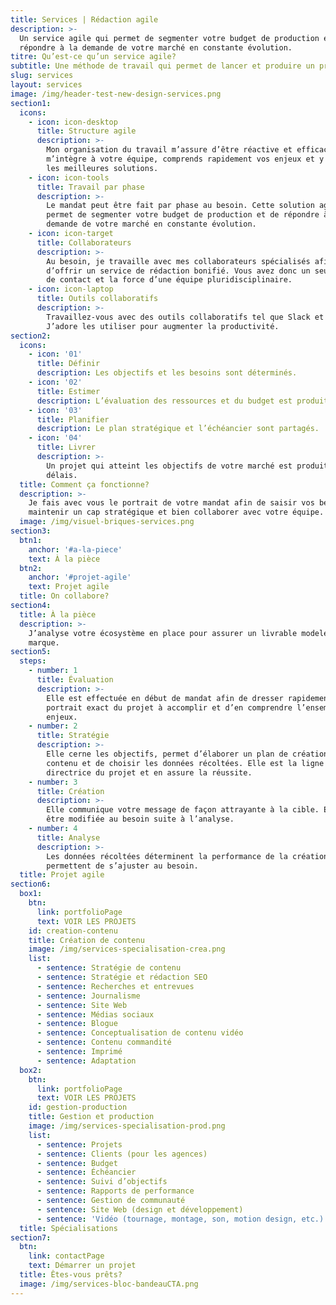 ```yaml
---
title: Services | Rédaction agile
description: >-
  Un service agile qui permet de segmenter votre budget de production et de
  répondre à la demande de votre marché en constante évolution. 
titre: Qu’est-ce qu’un service agile?
subtitle: Une méthode de travail qui permet de lancer et produire un projet rapidement.
slug: services
layout: services
image: /img/header-test-new-design-services.png
section1:
  icons:
    - icon: icon-desktop
      title: Structure agile
      description: >-
        Mon organisation du travail m’assure d’être réactive et efficace. Je
        m’intègre à votre équipe, comprends rapidement vos enjeux et y trouve
        les meilleures solutions. 
    - icon: icon-tools
      title: Travail par phase
      description: >-
        Le mandat peut être fait par phase au besoin. Cette solution agile
        permet de segmenter votre budget de production et de répondre à la
        demande de votre marché en constante évolution. 
    - icon: icon-target
      title: Collaborateurs
      description: >-
        Au besoin, je travaille avec mes collaborateurs spécialisés afin
        d’offrir un service de rédaction bonifié. Vous avez donc un seul point
        de contact et la force d’une équipe pluridisciplinaire. 
    - icon: icon-laptop
      title: Outils collaboratifs
      description: >-
        Travaillez-vous avec des outils collaboratifs tel que Slack et Trello?
        J’adore les utiliser pour augmenter la productivité. 
section2:
  icons:
    - icon: '01'
      title: Définir
      description: Les objectifs et les besoins sont déterminés.
    - icon: '02'
      title: Estimer
      description: L’évaluation des ressources et du budget est produite.
    - icon: '03'
      title: Planifier
      description: Le plan stratégique et l’échéancier sont partagés.
    - icon: '04'
      title: Livrer
      description: >-
        Un projet qui atteint les objectifs de votre marché est produit dans les
        délais.
  title: Comment ça fonctionne?
  description: >-
    Je fais avec vous le portrait de votre mandat afin de saisir vos besoins,
    maintenir un cap stratégique et bien collaborer avec votre équipe.
  image: /img/visuel-briques-services.png
section3:
  btn1:
    anchor: '#a-la-piece'
    text: À la pièce
  btn2:
    anchor: '#projet-agile'
    text: Projet agile
  title: On collabore?
section4:
  title: À la pièce
  description: >-
    J’analyse votre écosystème en place pour assurer un livrable modelé à votre
    marque.
section5:
  steps:
    - number: 1
      title: Évaluation
      description: >-
        Elle est effectuée en début de mandat afin de dresser rapidement le
        portrait exact du projet à accomplir et d’en comprendre l’ensemble des
        enjeux.
    - number: 2
      title: Stratégie
      description: >-
        Elle cerne les objectifs, permet d’élaborer un plan de création de
        contenu et de choisir les données récoltées. Elle est la ligne
        directrice du projet et en assure la réussite.
    - number: 3
      title: Création
      description: >-
        Elle communique votre message de façon attrayante à la cible. Elle peut
        être modifiée au besoin suite à l’analyse. 
    - number: 4
      title: Analyse
      description: >-
        Les données récoltées déterminent la performance de la création et
        permettent de s’ajuster au besoin.
  title: Projet agile
section6:
  box1:
    btn:
      link: portfolioPage
      text: VOIR LES PROJETS
    id: creation-contenu
    title: Création de contenu
    image: /img/services-specialisation-crea.png
    list:
      - sentence: Stratégie de contenu
      - sentence: Stratégie et rédaction SEO
      - sentence: Recherches et entrevues
      - sentence: Journalisme
      - sentence: Site Web
      - sentence: Médias sociaux
      - sentence: Blogue
      - sentence: Conceptualisation de contenu vidéo
      - sentence: Contenu commandité
      - sentence: Imprimé
      - sentence: Adaptation
  box2:
    btn:
      link: portfolioPage
      text: VOIR LES PROJETS
    id: gestion-production
    title: Gestion et production
    image: /img/services-specialisation-prod.png
    list:
      - sentence: Projets
      - sentence: Clients (pour les agences)
      - sentence: Budget
      - sentence: Échéancier
      - sentence: Suivi d’objectifs
      - sentence: Rapports de performance
      - sentence: Gestion de communauté
      - sentence: Site Web (design et développement)
      - sentence: 'Vidéo (tournage, montage, son, motion design, etc.)'
  title: Spécialisations
section7:
  btn:
    link: contactPage
    text: Démarrer un projet
  title: Êtes-vous prêts?
  image: /img/services-bloc-bandeauCTA.png
---
```


